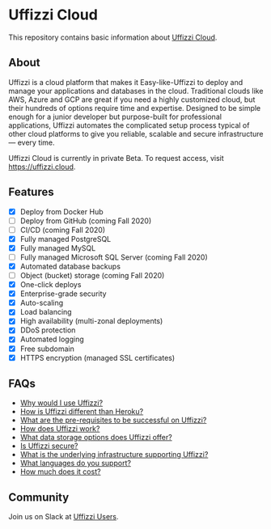 # Uffizzi Cloud
This repository contains basic information about [Uffizzi Cloud](https://uffizzi.cloud).

## About
Uffizzi is a cloud platform that makes it Easy-like-Uffizzi to deploy and manage your applications and databases in the cloud. Traditional clouds like AWS, Azure and GCP are great if you need a highly customized cloud, but their hundreds of options require time and expertise. Designed to be simple enough for a junior developer but purpose-built for professional applications, Uffizzi automates the complicated setup process typical of other cloud platforms to give you reliable, scalable and secure infrastructure — every time.

Uffizzi Cloud is currently in private Beta. To request access, visit https://uffizzi.cloud.

## Features
- [x] Deploy from Docker Hub
- [ ] Deploy from GitHub (coming Fall 2020)
- [ ] CI/CD (coming Fall 2020)
- [x] Fully managed PostgreSQL
- [x] Fully managed MySQL
- [ ] Fully managed Microsoft SQL Server (coming Fall 2020)
- [x] Automated database backups
- [ ] Object (bucket) storage (coming Fall 2020)
- [x] One-click deploys
- [x] Enterprise-grade security
- [x] Auto-scaling
- [x] Load balancing
- [x] High availability (multi-zonal deployments)
- [x] DDoS protection
- [x] Automated logging
- [x] Free subdomain
- [x] HTTPS encryption (managed SSL certificates)

## FAQs
- [Why would I use Uffizzi?](https://uffizzi.cloud/faq/)
- [How is Uffizzi different than Heroku?](https://uffizzi.cloud/faq/)
- [What are the pre-requisites to be successful on Uffizzi?](https://uffizzi.cloud/faq/)
- [How does Uffizzi work?](https://uffizzi.cloud/faq/)
- [What data storage options does Uffizzi offer?](https://uffizzi.cloud/faq/)
- [Is Uffizzi secure?](https://uffizzi.cloud/faq/)
- [What is the underlying infrastructure supporting Uffizzi?](https://uffizzi.cloud/faq/)
- [What languages do you support?](https://uffizzi.cloud/faq/)
- [How much does it cost?](https://uffizzi.cloud/faq/)

## Community
Join us on Slack at [Uffizzi Users](https://join.slack.com/t/uffizzi/shared_invite/zt-ffr4o3x0-J~0yVT6qgFV~wmGm19Ux9A).

